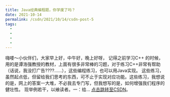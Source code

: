 ```yaml
---
title: Java经典编程题，你学废了吗？
date: 2021-10-14
permalink: /csdn/2021/10/14/csdn-post-5
tags:
  - 
  - 
  - 
  - 
---
```


嗨喽～小伙伴们，大家早上好，中午好，晚上好呀，    记得之前学习C++ 的时候，用的是谭浩强教授的教材，上面有很多非常棒的习题，对于练习C++非常有帮助（话说，我没打广告????......），这些编程练习，也可以用Java实现。    这些练习，虽然起点低，但留给我们思考的东西，可不止于实现对应功能。这些练习，我想说的是，网上的答案一大堆，不必我去专门写，但我想写的是，如何增强我们程序的健壮性。    现举例若干，以飨读者。一：给... [点击跳转至CSDN](https://blog.csdn.net/sixibiheye/article/details/120771170)。